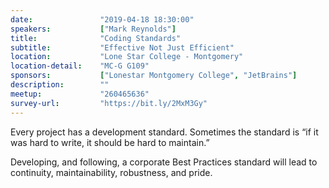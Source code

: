 ```yaml
---
date:               "2019-04-18 18:30:00"
speakers:           ["Mark Reynolds"]
title:              "Coding Standards"
subtitle:           "Effective Not Just Efficient"
location:           "Lone Star College - Montgomery"
location-detail:    "MC-G G109"
sponsors:           ["Lonestar Montgomery College", "JetBrains"]
description:        ""
meetup:             "260465636"
survey-url:         "https://bit.ly/2MxM3Gy"
---
```


Every project has a development standard. Sometimes the standard is “if it was hard to write, it should be hard to maintain.”
 
Developing, and following, a corporate Best Practices standard will lead to continuity, maintainability, robustness, and pride.
